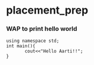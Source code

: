 # placement_prep
### WAP to print hello world
``` #include<iostream>
using namespace std;
int main(){
       cout<<"Hello Aarti!!";
}
```
